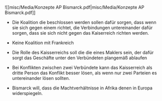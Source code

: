 ![[misc/Media/Konzepte AP Bismarck.pdf|misc/Media/Konzepte AP Bismarck.pdf]]

- Die Koalition die beschlossen werden sollen dafür sorgen, dass wenn sie sich gegen einem richtet, die Verbindungen untereinander dafür sorgen, dass sie sich nicht gegen das Kaiserreich richten werden. 
  
- Keine Koalition mit Frankreich 
- Die Rolle des Kaisserreichs soll die die eines Maklers sein, der dafür sorgt das Geschäfte unter den Verbündeten plangemäß ablaufen 
- Bei Konflikten zwischen zwei Verbündete kann das Kaisserreich als dritte Person das Konflikt besser lösen, als wenn nur zwei Parteien es untereinander lösen sollten. 
- Bismarck will, dass die Machtverhältnisse in Afrika denen in Europa widerspiegeln.
